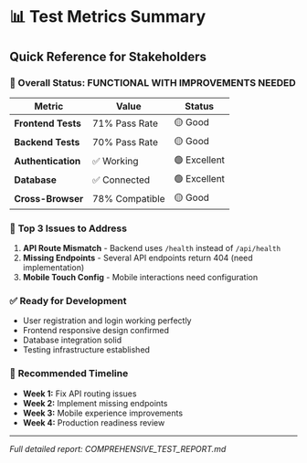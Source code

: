 # 📊 Test Metrics Summary

## Quick Reference for Stakeholders

### 🎯 Overall Status: **FUNCTIONAL WITH IMPROVEMENTS NEEDED**

| Metric             | Value          | Status       |
| ------------------ | -------------- | ------------ |
| **Frontend Tests** | 71% Pass Rate  | 🟡 Good      |
| **Backend Tests**  | 70% Pass Rate  | 🟡 Good      |
| **Authentication** | ✅ Working     | 🟢 Excellent |
| **Database**       | ✅ Connected   | 🟢 Excellent |
| **Cross-Browser**  | 78% Compatible | 🟡 Good      |

### 🚨 **Top 3 Issues to Address**

1. **API Route Mismatch** - Backend uses `/health` instead of `/api/health`
2. **Missing Endpoints** - Several API endpoints return 404 (need implementation)
3. **Mobile Touch Config** - Mobile interactions need configuration

### ✅ **Ready for Development**

- User registration and login working perfectly
- Frontend responsive design confirmed
- Database integration solid
- Testing infrastructure established

### 📅 **Recommended Timeline**

- **Week 1:** Fix API routing issues
- **Week 2:** Implement missing endpoints
- **Week 3:** Mobile experience improvements
- **Week 4:** Production readiness review

---

_Full detailed report: COMPREHENSIVE_TEST_REPORT.md_
